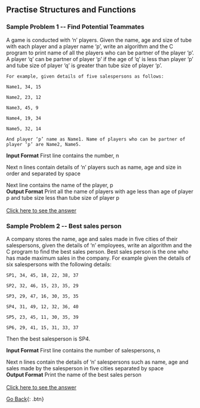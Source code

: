 ## Practise Structures and Functions

### Sample Problem 1 -- Find Potential Teammates
A game is conducted with ‘n’ players. Given the name, age and size of tube with each player and a player name ‘p’, write an algorithm and the C program to print name of all the players who can be partner of the player ‘p’. A player ‘q’ can be partner of player ‘p’ if the age of ‘q’ is less than player ‘p’ and tube size of player ‘q’ is greater than tube size of player ‘p’.
```
For example, given details of five salespersons as follows:

Name1, 34, 15

Name2, 23, 12

Name3, 45, 9

Name4, 19, 34

Name5, 32, 14

And player ‘p’ name as Name1. Name of players who can be partner of player ‘p’ are Name2, Name5.
```
 
<b>Input Format</b>
First line contains the number, n

Next n lines contain details of ‘n’ players such as name, age and size in order and separated by space

Next line contains the name of the player, p<br />
<b>Output Format</b>
Print all the name of players with age less than age of player p and tube size less than tube size of player p
<br /><br />
[Click here to see the answer](ques1.c)

### Sample Problem 2 -- Best sales person
A company stores the name, age and sales made in five cities of their salespersons, given the details of ‘n’ employees, write an algorithm and the C program to find the best sales person. Best sales person is the one who has made maximum sales in the company. For example given the details of six salespersons with the following details:
```
SP1, 34, 45, 18, 22, 38, 37

SP2, 32, 46, 15, 23, 35, 29

SP3, 29, 47, 16, 30, 35, 35

SP4, 31, 49, 12, 32, 36, 40

SP5, 23, 45, 11, 30, 35, 39

SP6, 29, 41, 15, 31, 33, 37
```
Then the best salesperson is SP4.

<b>Input Format</b>
First line contains the number of salespersons, n

Next n lines contain the details of ‘n’ salespersons such as name, age and sales made by the salesperson in five cities separated by space<br />
<b>Output Format</b>
Print the name of the best sales person
<br /><br />
[Click here to see the answer](ques2.c)

[Go Back](./..){: .btn}